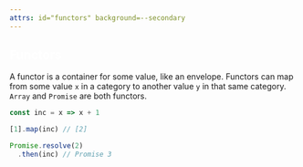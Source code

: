 ```yaml
---
attrs: id="functors" background=--secondary
---
```

## Functors

A functor is a container for some value, like an envelope. Functors can map 
from some value `x` in a category to another value `y` in that same category.
`Array` and `Promise` are both functors.

```js
const inc = x => x + 1

[1].map(inc) // [2]

Promise.resolve(2)
  .then(inc) // Promise 3
```  

<style>#functors { color: white; }</style>
